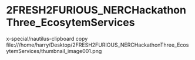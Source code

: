 # 2FRESH2FURIOUS_NERCHackathonThree_EcosytemServices

x-special/nautilus-clipboard
copy
file:///home/harry/Desktop/2FRESH2FURIOUS_NERCHackathonThree_EcosytemServices/thumbnail_image001.png

